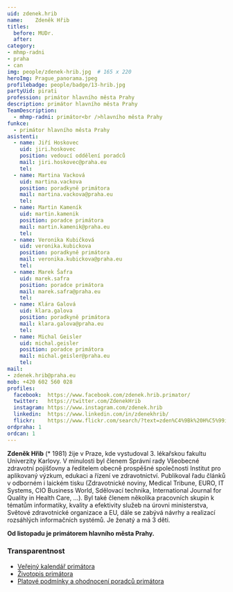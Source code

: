 ```yaml
---
uid: zdenek.hrib
name:    Zdeněk Hřib
titles:
  before: MUDr. 
  after:
category:                 
- mhmp-radni
- praha
- can
img: people/zdenek-hrib.jpg  # 165 x 220
heroImg: Prague_panorama.jpeg
profilebadge: people/badge/13-hrib.jpg
partyUid: pirati
profession: primátor hlavního města Prahy
description: primátor hlavního města Prahy
TeamDescription:
  - mhmp-radni: primátor<br />hlavního města Prahy
funkce: 
  - primátor hlavního města Prahy 
asistenti:
  - name: Jiří Hoskovec
    uid: jiri.hoskovec
    position: vedoucí oddělení poradců
    mail: jiri.hoskovec@praha.eu
    tel: 
  - name: Martina Vacková
    uid: martina.vackova
    position: poradkyně primátora
    mail: martina.vackova@praha.eu
    tel: 
  - name: Martin Kameník
    uid: martin.kamenik
    position: poradce primátora
    mail: martin.kamenik@praha.eu
    tel: 
  - name: Veronika Kubičková
    uid: veronika.kubickova
    position: poradkyně primátora
    mail: veronika.kubickova@praha.eu
    tel: 
  - name: Marek Šafra
    uid: marek.safra
    position: poradce primátora
    mail: marek.safra@praha.eu
    tel: 
  - name: Klára Galová
    uid: klara.galova
    position: poradkyně primátora
    mail: klara.galova@praha.eu
    tel: 
  - name: Michal Geisler
    uid: michal.geisler
    position: poradce primátora
    mail: michal.geisler@praha.eu
    tel: 
mail:
- zdenek.hrib@praha.eu
mob: +420 602 560 028
profiles:
  facebook:  https://www.facebook.com/zdenek.hrib.primator/
  twitter: 	 https://twitter.com/ZdenekHrib
  instagram: https://www.instagram.com/zdenek.hrib
  linkedin:  https://www.linkedin.com/in/zdenekhrib/ 
  flickr:    https://www.flickr.com/search/?text=zden%C4%9Bk%20H%C5%99ib   		  
ordpraha: 1
ordcan: 1
---
```

**Zdeněk Hřib** (\* 1981) žije v Praze, kde vystudoval 3. lékařskou fakultu Univerzity Karlovy. V minulosti byl členem Správní rady Všeobecné zdravotní pojišťovny a ředitelem obecně prospěšné společnosti Institut pro aplikovaný výzkum, edukaci a řízení ve zdravotnictví. Publikoval řadu článků v odborném i laickém tisku (Zdravotnické noviny, Medical Tribune, EURO, IT Systems, CIO Business World, Sdělovací technika, International Journal for Quality in Health Care, …). Byl také členem několika pracovních skupin k tématům informatiky, kvality a efektivity služeb na úrovni ministerstva, Světové zdravotnické organizace a EU, dále se zabývá návrhy a realizací rozsáhlých informačních systémů. Je ženatý a má 3 děti.

**Od listopadu je primátorem hlavního města Prahy.**

### Transparentnost 

* [Veřejný kalendář primátora](https://posta16.mepnet.cz/OWA/calendar/b64e9279be6d463fa47eda3a8ad90b25@praha.eu/4bb3b7813d634d4eb7340489c556118811534601839406330643/calendar.html)
* [Životopis primátora](http://www.praha.eu/jnp/cz/o_meste/primator_a_volene_organy/rada/stranky_radnich/primator_zdenek_hrib/zivotopis/index.html)
* [Platové podmínky a ohodnocení poradců primátora](/odmeny-poradcu)
